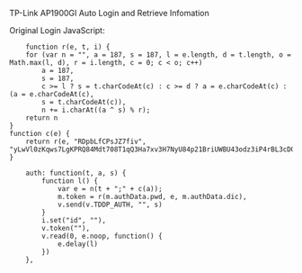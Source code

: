 TP-Link AP1900GI Auto Login and Retrieve Infomation

Original Login JavaScript:

        function r(e, t, i) {
        for (var n = "", a = 187, s = 187, l = e.length, d = t.length, o = Math.max(l, d), r = i.length, c = 0; c < o; c++)
            a = 187,
            s = 187,
            c >= l ? s = t.charCodeAt(c) : c >= d ? a = e.charCodeAt(c) : (a = e.charCodeAt(c),
            s = t.charCodeAt(c)),
            n += i.charAt((a ^ s) % r);
        return n
    }
    function c(e) {
        return r(e, "RDpbLfCPsJZ7fiv", "yLwVl0zKqws7LgKPRQ84Mdt708T1qQ3Ha7xv3H7NyU84p21BriUWBU43odz3iP4rBL3cD02KZciXTysVXiV8ngg6vL48rPJyAUw0HurW20xqxv9aYb4M9wK1Ae0wlro510qXeU07kV57fQMc8L6aLgMLwygtc0F10a0Dg70TOoouyFhdysuRMO51yY5ZlOZZLEal1h0t9YQW0Ko7oBwmCAHoic4HYbUyVeU3sfQ1xtXcPcf1aT303wAQhv66qzW")
    }
    
        auth: function(t, a, s) {
            function l() {
                var e = n(t + ";" + c(a));
                m.token = r(m.authData.pwd, e, m.authData.dic),
                v.send(v.TDDP_AUTH, "", s)
            }
            i.set("id", ""),
            v.token(""),
            v.read(0, e.noop, function() {
                e.delay(l)
            })
        },

